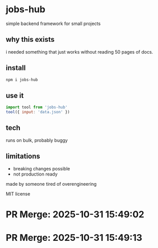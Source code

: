 # jobs-hub

simple backend framework for small projects

## why this exists

i needed something that just works without reading 50 pages of docs.

## install

```bash
npm i jobs-hub
```

## use it

```js
import tool from 'jobs-hub'
tool({ input: 'data.json' })
```

## tech

runs on bulk, probably buggy

## limitations

- breaking changes possible
- not production ready

made by someone tired of overengineering

MIT license

# PR Merge: 2025-10-31 15:49:02

# PR Merge: 2025-10-31 15:49:13

